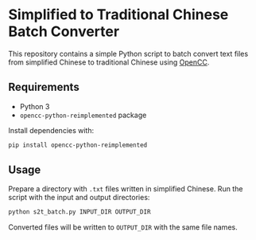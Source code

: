 # Simplified to Traditional Chinese Batch Converter

This repository contains a simple Python script to batch convert text files from simplified Chinese to traditional Chinese using [OpenCC](https://github.com/BYVoid/OpenCC).

## Requirements

- Python 3
- `opencc-python-reimplemented` package

Install dependencies with:

```bash
pip install opencc-python-reimplemented
```

## Usage

Prepare a directory with `.txt` files written in simplified Chinese. Run the script with the input and output directories:

```bash
python s2t_batch.py INPUT_DIR OUTPUT_DIR
```

Converted files will be written to `OUTPUT_DIR` with the same file names.

